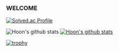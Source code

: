 ### WELCOME ###
[![Solved.ac Profile](http://mazassumnida.wtf/api/generate_badge?boj=hoon_code)](https://solved.ac/Hoon-Code)



![Hoon's github stats](https://github-readme-stats.vercel.app/api?username=Hoon-Code&show_icons=true&&theme=ambient_gradient&count_private=true)
[![Hoon's github stats](https://github-readme-stats.vercel.app/api/top-langs/?username=Hoon-Code&show_icons=true&hide_border=true&title_color=004386&icon_color=004386&layout=compact)](https://github.com/Hoon-Code)


[![trophy](https://github-profile-trophy.vercel.app/?username=Hoon-Code&row=1)](https://github.com/ryo-ma/github-profile-trophy)

